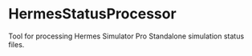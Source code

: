# HermesStatusProcessor
Tool for processing Hermes Simulator Pro Standalone simulation status files.
